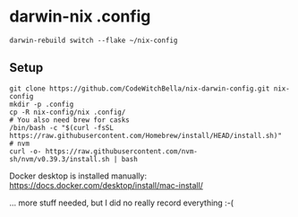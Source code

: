# darwin-nix .config

```
darwin-rebuild switch --flake ~/nix-config
```

## Setup

```
git clone https://github.com/CodeWitchBella/nix-darwin-config.git nix-config
mkdir -p .config
cp -R nix-config/nix .config/
# You also need brew for casks
/bin/bash -c "$(curl -fsSL https://raw.githubusercontent.com/Homebrew/install/HEAD/install.sh)"
# nvm
curl -o- https://raw.githubusercontent.com/nvm-sh/nvm/v0.39.3/install.sh | bash
```

Docker desktop is installed manually: https://docs.docker.com/desktop/install/mac-install/

... more stuff needed, but I did no really record everything :-(
